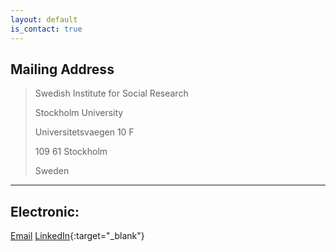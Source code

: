 ```yaml
---
layout: default
is_contact: true
---
```


## Mailing Address

> Swedish Institute for Social Research
>
> Stockholm University
>
> Universitetsvaegen 10 F
>
> 109 61 Stockholm 
>
> Sweden

---

## Electronic:

[Email](mailto:andre.richter@sofi.su.se)
[LinkedIn](http://www.linkedin.com/in/richterandre){:target="_blank"}
